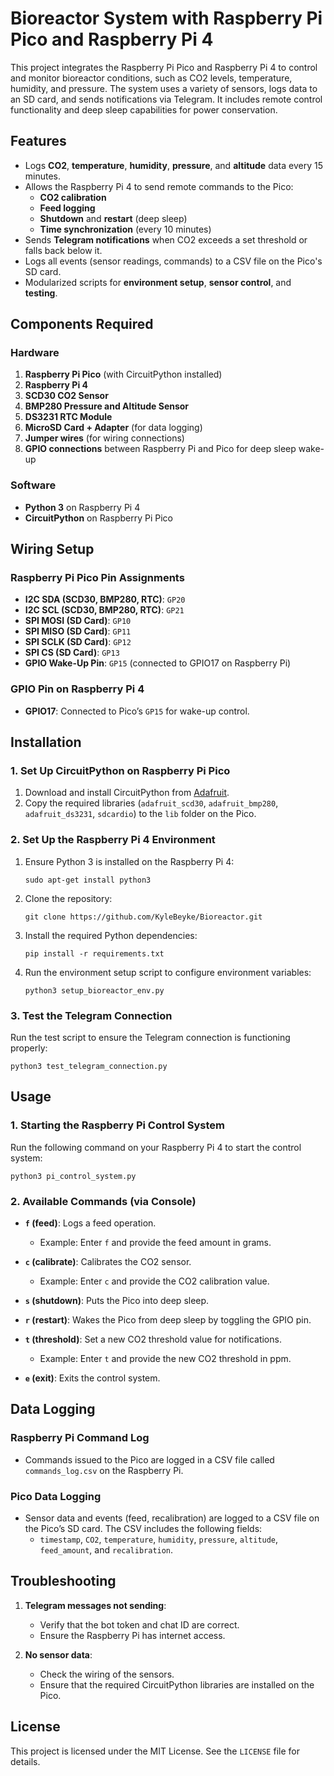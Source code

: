 # Bioreactor System with Raspberry Pi Pico and Raspberry Pi 4

This project integrates the Raspberry Pi Pico and Raspberry Pi 4 to control and monitor bioreactor conditions, such as CO2 levels, temperature, humidity, and pressure. The system uses a variety of sensors, logs data to an SD card, and sends notifications via Telegram. It includes remote control functionality and deep sleep capabilities for power conservation.

## Features

- Logs **CO2**, **temperature**, **humidity**, **pressure**, and **altitude** data every 15 minutes.
- Allows the Raspberry Pi 4 to send remote commands to the Pico:
  - **CO2 calibration**
  - **Feed logging**
  - **Shutdown** and **restart** (deep sleep)
  - **Time synchronization** (every 10 minutes)
- Sends **Telegram notifications** when CO2 exceeds a set threshold or falls back below it.
- Logs all events (sensor readings, commands) to a CSV file on the Pico's SD card.
- Modularized scripts for **environment setup**, **sensor control**, and **testing**.

## Components Required

### Hardware

1. **Raspberry Pi Pico** (with CircuitPython installed)
2. **Raspberry Pi 4**
3. **SCD30 CO2 Sensor**
4. **BMP280 Pressure and Altitude Sensor**
5. **DS3231 RTC Module**
6. **MicroSD Card + Adapter** (for data logging)
7. **Jumper wires** (for wiring connections)
8. **GPIO connections** between Raspberry Pi and Pico for deep sleep wake-up

### Software

- **Python 3** on Raspberry Pi 4
- **CircuitPython** on Raspberry Pi Pico

## Wiring Setup

### Raspberry Pi Pico Pin Assignments

- **I2C SDA (SCD30, BMP280, RTC)**: `GP20`
- **I2C SCL (SCD30, BMP280, RTC)**: `GP21`
- **SPI MOSI (SD Card)**: `GP10`
- **SPI MISO (SD Card)**: `GP11`
- **SPI SCLK (SD Card)**: `GP12`
- **SPI CS (SD Card)**: `GP13`
- **GPIO Wake-Up Pin**: `GP15` (connected to GPIO17 on Raspberry Pi)

### GPIO Pin on Raspberry Pi 4

- **GPIO17**: Connected to Pico’s `GP15` for wake-up control.

## Installation

### 1. Set Up CircuitPython on Raspberry Pi Pico

1. Download and install CircuitPython from [Adafruit](https://circuitpython.org/board/raspberry_pi_pico/).
2. Copy the required libraries (`adafruit_scd30`, `adafruit_bmp280`, `adafruit_ds3231`, `sdcardio`) to the `lib` folder on the Pico.

### 2. Set Up the Raspberry Pi 4 Environment

1. Ensure Python 3 is installed on the Raspberry Pi 4:
   
   `sudo apt-get install python3`

2. Clone the repository:
   
   `git clone https://github.com/KyleBeyke/Bioreactor.git`

3. Install the required Python dependencies:
   
   `pip install -r requirements.txt`

4. Run the environment setup script to configure environment variables:
   
   `python3 setup_bioreactor_env.py`

### 3. Test the Telegram Connection

Run the test script to ensure the Telegram connection is functioning properly:

`python3 test_telegram_connection.py`

## Usage

### 1. Starting the Raspberry Pi Control System

Run the following command on your Raspberry Pi 4 to start the control system:

`python3 pi_control_system.py`

### 2. Available Commands (via Console)

- **`f` (feed)**: Logs a feed operation.
  - Example: Enter `f` and provide the feed amount in grams.
  
- **`c` (calibrate)**: Calibrates the CO2 sensor.
  - Example: Enter `c` and provide the CO2 calibration value.

- **`s` (shutdown)**: Puts the Pico into deep sleep.
  
- **`r` (restart)**: Wakes the Pico from deep sleep by toggling the GPIO pin.

- **`t` (threshold)**: Set a new CO2 threshold value for notifications.
  - Example: Enter `t` and provide the new CO2 threshold in ppm.

- **`e` (exit)**: Exits the control system.

## Data Logging

### Raspberry Pi Command Log

- Commands issued to the Pico are logged in a CSV file called `commands_log.csv` on the Raspberry Pi.

### Pico Data Logging

- Sensor data and events (feed, recalibration) are logged to a CSV file on the Pico’s SD card. The CSV includes the following fields:
  - `timestamp`, `CO2`, `temperature`, `humidity`, `pressure`, `altitude`, `feed_amount`, and `recalibration`.

## Troubleshooting

1. **Telegram messages not sending**:
   - Verify that the bot token and chat ID are correct.
   - Ensure the Raspberry Pi has internet access.

2. **No sensor data**:
   - Check the wiring of the sensors.
   - Ensure that the required CircuitPython libraries are installed on the Pico.

## License

This project is licensed under the MIT License. See the `LICENSE` file for details.